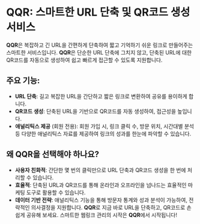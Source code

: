 # **QQR: 스마트한 URL 단축 및 QR코드 생성 서비스**

**QQR**은 복잡하고 긴 URL을 간편하게 단축하여 짧고 기억하기 쉬운 링크로 만들어주는 스마트한 서비스입니다. **QQR**은 단순한 URL 단축에 그치지 않고, 단축된 URL에 대한 QR코드를 자동으로 생성하여 쉽고 빠르게 접근할 수 있도록 지원합니다.

## **주요 기능:**

- **URL 단축**: 길고 복잡한 URL을 간단하고 짧은 링크로 변환하여 공유를 용이하게 합니다.
- **QR코드 생성**: 단축된 URL을 기반으로 QR코드를 자동 생성하여, 접근성을 높입니다.
- **애널리틱스 제공** (회원 전용): 회원 가입 시, 링크 클릭 수, 방문 위치, 시간대별 분석 등 다양한 애널리틱스 자료를 제공하여 링크의 성과를 한눈에 파악할 수 있습니다.

## **왜 QQR을 선택해야 하나요?**

- **사용자 친화적**: 간단한 몇 번의 클릭만으로 URL 단축과 QR코드 생성을 한 번에 처리할 수 있습니다.
- **효율적**: 단축된 URL과 QR코드를 통해 온라인과 오프라인을 넘나드는 효율적인 마케팅 도구로 활용할 수 있습니다.
- **데이터 기반 전략**: 애널리틱스 기능을 통해 방문자 통계와 성과 분석이 가능하여, 전략적인 의사결정을 지원합니다.
  **QQR**로 지금 바로 URL을 단축하고, QR코드로 손쉽게 공유해 보세요. 스마트한 웹링크 관리의 시작은 **QQR**에서 시작됩니다!
